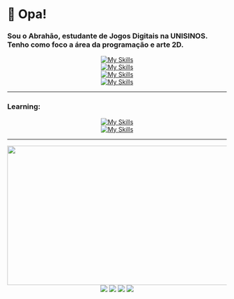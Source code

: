 # 👋 Opa!
### Sou o Abrahão, estudante de Jogos Digitais na UNISINOS. Tenho como foco a área da programação e arte 2D. 

<div align="center">
  
  [![My Skills](https://skillicons.dev/icons?i=py,java,cs,js,mysql)](https://skillicons.dev)
  <br />
  [![My Skills](https://skillicons.dev/icons?i=vscode,visualstudio,rider)](https://skillicons.dev)
  <br />
  [![My Skills](https://skillicons.dev/icons?i=unreal,godot)](https://skillicons.dev)
  <br />
  [![My Skills](https://skillicons.dev/icons?i=windows,mint)](https://skillicons.dev)
  
</div>

<hr/>

### Learning:

<div align="center">
  
  [![My Skills](https://skillicons.dev/icons?i=css,html,c,cpp)](https://skillicons.dev)
  <br />
  [![My Skills](https://skillicons.dev/icons?i=unity)](https://skillicons.dev)
  
</div>
<hr/>

<div align="center">
  <a href = "https://wakatime.com/@strLuckyyy"/>
  <img width="800" height="320" src="https://github-readme-stats.vercel.app/api/wakatime?username=strLuckyyy&layout=compact&theme=slateorange"/>
</div>

<div align="center">
  <a href="https://instagram.com/str_luckyy/" target="_blank"><img src="https://img.shields.io/badge/-Instagram-%23E4405F?style=for-the-badge&logo=instagram&logoColor=white" target="_blank"></a>
  <a href="mailto:abrahaoluckyyy@gmail.com"><img src="https://img.shields.io/badge/-Gmail-%23333?style=for-the-badge&logo=gmail&logoColor=white" target="_blank"></a>
  <a href="https://www.linkedin.com/in/abrahão-gonçalves" target="_blank"><img src="https://img.shields.io/badge/-LinkedIn-%230077B5?style=for-the-badge&logo=linkedin&logoColor=white" target="_blank"></a> 
  <a href="https://strluckyyy.itch.io/" target="_blank"><img src="https://img.shields.io/badge/Itch.io-FA5C5C?style=for-the-badge&logo=itchdotio&logoColor=white"></a>
</div>      
